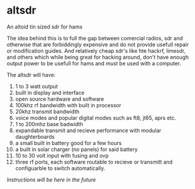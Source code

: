 # altsdr
An altoid tin sized sdr for hams

The idea behind this is to full the gap between comercial radios, sdr and otherwise that are forbiddingly expensive and do not provide usefull repair or modification guides. And relatively cheap sdr's like hte hackrf, limesdr, and others which while being great for hacking around, don't have enough output power to be usefull for hams and *must* be used with a computer.


The altsdr will have:

1. 1 to 3 watt output
2. built in display and interface
3. open source hardware and software
4. 100khz rf bandwidth with built in processor
5. 20khz transmit bandwidth
6. voice modes and popular digital modes such as ft8, jt65, aprs etc.
7. 1 to 200mhz base badwidth
8. expandable transmit and recieve performance with modular daughterboards
9. a small built in battery good for a few hours
10. a built in solar charger (no panels) for said battery
11. 10 to 30 volt input with fusing and ovp
12. three rf ports, each software routable to recieve or transmitt and configuarble to switch automatically.
 

*Instructions will be here in the future*
